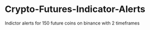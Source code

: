 # Crypto-Futures-Indicator-Alerts
Indictor alerts for 150 future coins on binance with 2 timeframes
